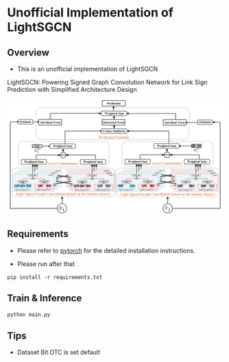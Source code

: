 # Unofficial Implementation of LightSGCN

## Overview

- This is an unofficial implementation of LightSGCN

LightSGCN: Powering Signed Graph Convolution Network for
Link Sign Prediction with Simplified Architecture Design

![model](./assets/figure.png)

## Requirements

- Please refer to [pytorch](https://pytorch.org/get-started/previous-versions/) for the detailed installation instructions.

- Please run after that

```
pip install -r requirements.txt
```

## Train & Inference

```
python main.py
```

## Tips

- Dataset Bit.OTC is set default